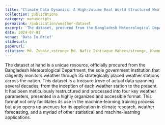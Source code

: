 ```yaml
---
title: "Climate Data Dynamics: A High-Volume Real World Structured Weather Dataset"
collection: publications
category: manuscripts
permalink: /publication/weather-dataset
excerpt: 'The dataset, procured from the Bangladesh Meteorological Department, offers decades of meticulously organized weather data from 35 strategically placed stations across the nation. It focuses on four key parameters, making it an invaluable resource for machine learning, climate research, and weather forecasting.'
date: 2024-07-01
venue: 'Data In Brief'
slidesurl: 
paperurl: 
citation: Md. Zubair,<strong> Md. Nafiz Ishtiaque Mahee</strong>, Khondaker Masfiq Reza, Md. Shahidul Salim, and Nasim Ahmed
---
```


The dataset at hand is a unique resource, officially procured from the Bangladesh Meteorological Department, the sole government institution that diligently monitors weather through 35 strategically placed weather stations across the nation. This dataset is a treasure trove of actual data spanning several decades, from the inception of each weather station to the present. It has been meticulously restructured and processed into four key weather parameters, presented in a highly organized and accessible format. This format not only facilitates its use in the machine-learning training process but also opens up avenues for its application in climate research, weather forecasting, and a myriad of other statistical and machine-learning applications.
